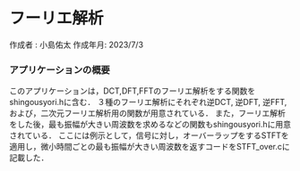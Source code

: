 # フーリエ解析
  作成者  : 小島佑太
  作成年月: 2023/7/3
### アプリケーションの概要
  このアプリケーションは，DCT,DFT,FFTのフーリエ解析をする関数をshingousyori.hに含む．
  ３種のフーリエ解析にそれぞれ逆DCT, 逆DFT, 逆FFT, および，二次元フーリエ解析用の関数が用意されている．
  また，フーリエ解析をした後，最も振幅が大きい周波数を求めるなどの関数もshingousyori.hに用意されている．
  ここには例示として，信号に対し，オーバーラップをするSTFTを適用し，微小時間ごとの最も振幅が大きい周波数を返すコードをSTFT_over.cに記載した．

